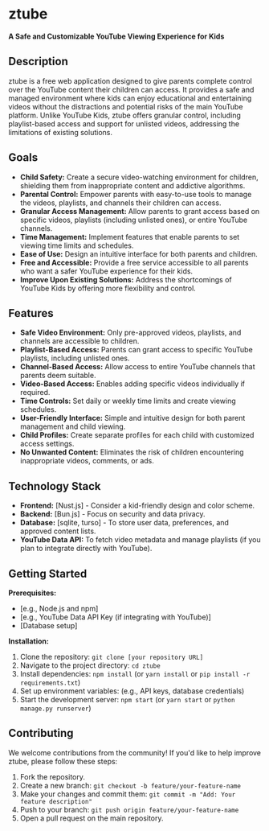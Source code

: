 # ztube

**A Safe and Customizable YouTube Viewing Experience for Kids**

## Description

ztube is a free web application designed to give parents complete control over the YouTube content their children can access. It provides a safe and managed environment where kids can enjoy educational and entertaining videos without the distractions and potential risks of the main YouTube platform. Unlike YouTube Kids, ztube offers granular control, including playlist-based access and support for unlisted videos, addressing the limitations of existing solutions.

## Goals

*   **Child Safety:** Create a secure video-watching environment for children, shielding them from inappropriate content and addictive algorithms.
*   **Parental Control:** Empower parents with easy-to-use tools to manage the videos, playlists, and channels their children can access.
*   **Granular Access Management:**  Allow parents to grant access based on specific videos, playlists (including unlisted ones), or entire YouTube channels.
*   **Time Management:** Implement features that enable parents to set viewing time limits and schedules.
*   **Ease of Use:** Design an intuitive interface for both parents and children.
*   **Free and Accessible:**  Provide a free service accessible to all parents who want a safer YouTube experience for their kids.
*   **Improve Upon Existing Solutions:** Address the shortcomings of YouTube Kids by offering more flexibility and control.

## Features

*   **Safe Video Environment:** Only pre-approved videos, playlists, and channels are accessible to children.
*   **Playlist-Based Access:** Parents can grant access to specific YouTube playlists, including unlisted ones.
*   **Channel-Based Access:** Allow access to entire YouTube channels that parents deem suitable.
*   **Video-Based Access:** Enables adding specific videos individually if required.
*   **Time Controls:** Set daily or weekly time limits and create viewing schedules.
*   **User-Friendly Interface:**  Simple and intuitive design for both parent management and child viewing.
*   **Child Profiles:** Create separate profiles for each child with customized access settings.
*   **No Unwanted Content:**  Eliminates the risk of children encountering inappropriate videos, comments, or ads.

## Technology Stack

*   **Frontend:** [Nust.js] - Consider a kid-friendly design and color scheme.
*   **Backend:** [Bun.js] - Focus on security and data privacy.
*   **Database:** [sqlite, turso] - To store user data, preferences, and approved content lists.
*   **YouTube Data API:** To fetch video metadata and manage playlists (if you plan to integrate directly with YouTube).

## Getting Started

**Prerequisites:**

*   [e.g., Node.js and npm]
*   [e.g., YouTube Data API Key (if integrating with YouTube)]
*   [Database setup]

**Installation:**

1.  Clone the repository: `git clone [your repository URL]`
2.  Navigate to the project directory: `cd ztube`
3.  Install dependencies: `npm install` (or `yarn install` or `pip install -r requirements.txt`)
4.  Set up environment variables: (e.g., API keys, database credentials)
5.  Start the development server: `npm start` (or `yarn start` or `python manage.py runserver`)

## Contributing

We welcome contributions from the community! If you'd like to help improve ztube, please follow these steps:

1.  Fork the repository.
2.  Create a new branch: `git checkout -b feature/your-feature-name`
3.  Make your changes and commit them: `git commit -m "Add: Your feature description"`
4.  Push to your branch: `git push origin feature/your-feature-name`
5.  Open a pull request on the main repository.
